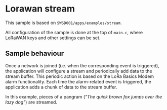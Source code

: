 # Lorawan stream

This sample is based on `SWSD001/apps/examples/stream`.

All configuration of the sample is done at the top of `main.c`, where LoRaWAN keys and other settings can be set.

## Sample behaviour

Once a network is joined (i.e. when the corresponding event is triggered), the application will configure a stream and periodically add data to the stream buffer. This periodic action is based on the LoRa Basics Modem alarm functionality. Each time the alarm-related event is triggered, the application adds a chunk of data to the stream buffer.

In this example, pieces of a pangram (*"The quick brown fox jumps over the lazy dog"*) are streamed.
